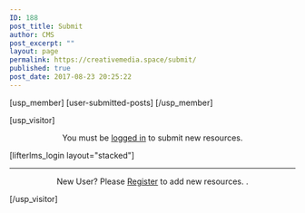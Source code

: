 ```yaml
---
ID: 188
post_title: Submit
author: CMS
post_excerpt: ""
layout: page
permalink: https://creativemedia.space/submit/
published: true
post_date: 2017-08-23 20:25:22
---
```

<!-- wp:shortcode -->
[usp_member]
[user-submitted-posts]
[/usp_member]
<!-- /wp:shortcode -->

<!-- wp:shortcode -->
[usp_visitor]
<p style="text-align: center;">You must be <a href="http://egargiulo.com/cms/account/">logged in</a> to submit new resources.</p>
[lifterlms_login layout="stacked"]

<hr />
<p style="text-align: center;">New User? Please <a href="http://egargiulo.com/cms/register/">Register</a> to add new resources. .</p>
[/usp_visitor]
<!-- /wp:shortcode -->
